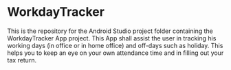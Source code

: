 # WorkdayTracker
This is the repository for the Android Studio project folder containing the WorkdayTracker App project. This App shall assist the user in tracking his working days (in office or in home office) and off-days such as holiday. This helps you to keep an eye on your own attendance time and in filling out your tax return.
